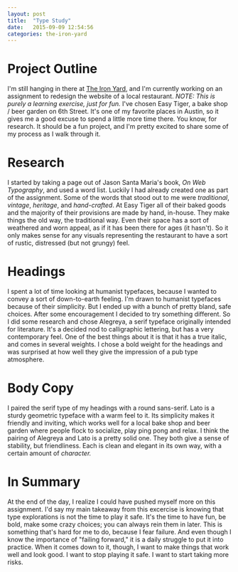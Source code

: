 ```yaml
---
layout: post
title:  "Type Study"
date:   2015-09-09 12:54:56
categories: the-iron-yard
---
```

# Project Outline
I'm still hanging in there at [The Iron Yard](http://theironyard.com), and I'm currently working on an assignment to redesign the website of a local restaurant. *NOTE: This is purely a learning exercise, just for fun.* I've chosen Easy Tiger, a bake shop / beer garden on 6th Street. It's one of my favorite places in Austin, so it gives me a good excuse to spend a little more time there. You know, for research. It should be a fun project, and I'm pretty excited to share some of my process as I walk through it.

# Research
I started by taking a page out of Jason Santa Maria's book, *On Web Typography*, and used a word list. Luckily I had already created one as part of the assignment. Some of the words that stood out to me were *traditional*, *vintage*, *heritage*, and *hand-crafted*. At Easy Tiger all of their baked goods and the majority of their provisions are made by hand, in-house. They make things the old way, the traditional way. Even their space has a sort of weathered and worn appeal, as if it has been there for ages (it hasn't). So it only makes sense for any visuals representing the restaurant to have a sort of rustic, distressed (but not grungy) feel.

# Headings
I spent a lot of time looking at humanist typefaces, because I wanted to convey a sort of down-to-earth feeling. I'm drawn to humanist typefaces because of their simplicity. But I ended up with a bunch of pretty bland, safe choices. After some encouragement I decided to try something different. So I did some research and chose Alegreya, a serif typeface originally intended for literature. It's a decided nod to calligraphic lettering, but has a very contemporary feel. One of the best things about it is that it has a true italic, and comes in several weights. I chose a bold weight for the headings and was surprised at how well they give the impression of a pub type atmosphere.

# Body Copy
I paired the serif type of my headings with a round sans-serif. Lato is a sturdy geometric typeface with a warm feel to it. Its simplicity makes it friendly and inviting, which works well for a local bake shop and beer garden where people flock to socialize, play ping pong and relax. I think the pairing of Alegreya and Lato is a pretty solid one. They both give a sense of stability, but friendliness. Each is clean and elegant in its own way, with a certain amount of *character.*

# In Summary
At the end of the day, I realize I could have pushed myself more on this assignment. I'd say my main takeaway from this excercise is knowing that type explorations is not the time to play it safe. It's the time to have fun, be bold, make some crazy choices; you can always rein them in later. This is something that's hard for me to do, because I fear failure. And even though I know the importance of "failing forward," it is a daily struggle to put it into practice. When it comes down to it, though, I want to make things that work well and look good. I want to stop playing it safe. I want to start taking more risks.
